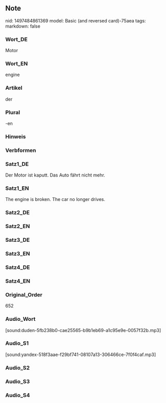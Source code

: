 ## Note
nid: 1497484861369
model: Basic (and reversed card)-75aea
tags: 
markdown: false

### Wort_DE
Motor

### Wort_EN
engine

### Artikel
der

### Plural
-en

### Hinweis


### Verbformen


### Satz1_DE
Der Motor ist kaputt. Das Auto fährt nicht mehr.

### Satz1_EN
The engine is broken. The car no longer drives.

### Satz2_DE


### Satz2_EN


### Satz3_DE


### Satz3_EN


### Satz4_DE


### Satz4_EN


### Original_Order
652

### Audio_Wort
[sound:duden-5fb238b0-cae25565-b9b1eb69-a1c95e9e-0057f32b.mp3]

### Audio_S1
[sound:yandex-518f3aae-f29bf741-08107a13-306466ce-7f0f4caf.mp3]

### Audio_S2


### Audio_S3


### Audio_S4

